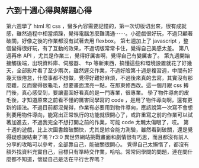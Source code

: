 ## 六到十週心得與解題心得
第六週學了 html 和 css ，蠻多內容需要記憶的，第一次切版切出來，很有成就感，雖然過程中相當煩躁，覺得電腦怎麼難溝通⋯⋯。小遊戲很好玩，不過只顧著破關，好像之後的作業都沒有試著去用 flexbox。
第七週加上了 javascript ，整個變得很好玩，有了互動的效果，不過切版常常卡住，覺得自己美感太差。
第八週再串 API ，尤其是作業三，覺得好厲害啊，覺得自己有變厲害了。
第九週開始接觸後端，出現資料庫、伺服器、 ftp 等新東西，搞懂這些和環境設置就花了好幾天，全部影片看了至少兩次，雖然遲交作業，不過好險第十週是複習週，中間有好幾天很倦怠，什麼事都不想做，覺得好難好麻煩，不過後來真的去寫，其實沒有那麼難，反而變得很龜毛，想要畫面漂亮一點，在那東修西改。這一個月跟 css 搏鬥後，真心感受到，要讓畫面好看真的是一門專業，很專業。
學了物件導向的皮毛後，才知道原來之前看不懂的厲害同學寫的 code ，是用了物件導向啊，還有更新的語法。不過目前都沒覺得，作業有必要用到物件導向，應該說第一次寫不會想到要用物件導向，能寫出正常執行的功能就很開心了，或許重寫之前的作業可以試著加進去，不過我完全不想打開之前的作業，可能 code 太醜太傷眼了，哎。
第十週的遊戲，比上次圖書館破關快，尤其是綜合能力測驗，雖然看到破關，還是覺得疑惑說結束了嗎？r3:0 異世界網站挑戰畫面和劇情很有巧思，而且都沒有前人分享的攻略可以參考，全部靠自己，能破關很開心。
覺得自己太懶惰了，都沒有額外找資料充實自己，目標只有準時交作業，哈哈。常常同學問的問題，連在問什麼都不知道，懷疑自己是活在平行世界嗎？